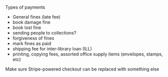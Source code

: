 Types of payments

* General fines (late fee)
* book damage fine
* book lost fine
* sending people to collections?
* forgiveness of fines
* mark fines as paid
* shipping fee for inter-library loan (ILL)
* printing, copying fees, assorted office supply items (envelopes, stamps, etc)

Make sure Stripe-powered checkout can be replaced with something else
